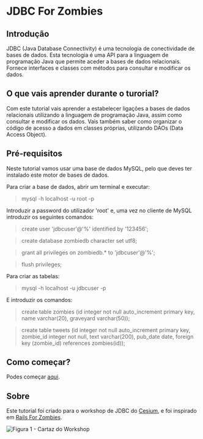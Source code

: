 JDBC For Zombies
================

Introdução
----------

JDBC (Java Database Connectivity) é uma tecnologia de conectividade de bases de dados.
Esta tecnologia é uma API para a linguagem de programação Java que permite aceder a bases de dados relacionais.
Fornece interfaces e classes com métodos para consultar e modificar os dados.

O que vais aprender durante o turorial?
---------------------------------------

Com este tutorial vais aprender a estabelecer ligações a bases de dados relacionais utilizando a linguagem de programação Java, assim como consultar e modificar os dados.
Vais também saber como organizar o código de acesso a dados em classes próprias, utilizando DAOs (Data Access Object).

Pré-requisitos
--------------

Neste tutorial vamos usar uma base de dados MySQL, pelo que deves ter instalado este motor de bases de dados.

Para criar a base de dados, abrir um terminal e executar:

> mysql -h localhost -u root -p

Introduzir a password do utilizador 'root' e, uma vez no cliente de MySQL introduzir os seguintes comandos:

> create user 'jdbcuser'@'%' identified by '123456';

> create database zombiedb character set utf8;

> grant all privileges on zombiedb.* to 'jdbcuser'@'%';

> flush privileges;

Para criar as tabelas:

> mysql -h localhost -u jdbcuser -p

E introduzir os comandos:

> create table zombies (id integer not null auto_increment primary key, name varchar(20), graveyard varchar(50));

> create table tweets (id integer not null auto_increment primary key, zombie_id integer not null, text varchar(200), pub_date date, foreign key (zombie_id) references zombies(id));

Como começar?
-------------

Podes começar [aqui](https://github.com/bsonntag/JDBCForZombies/tree/master/JDBCForZombies_v1).

Sobre
-----

Este tutorial foi criado para o workshop de JDBC do [Cesium](http://www.cesium.di.uminho.pt/), e foi inspirado em [Rails For Zombies](http://railsforzombies.org/).

![Figura 1 - Cartaz do Workshop](http://www.cesium.di.uminho.pt/system/images/170/original/swingjdbc-c%C3%B3pia%202.jpg?1416857491)
